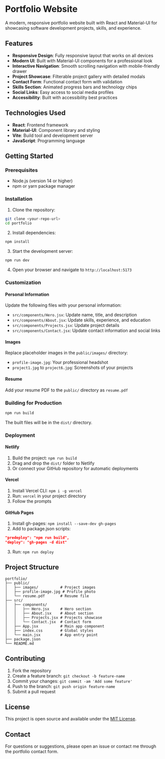 # Portfolio Website

A modern, responsive portfolio website built with React and Material-UI for showcasing software development projects, skills, and experience.

## Features

- **Responsive Design**: Fully responsive layout that works on all devices
- **Modern UI**: Built with Material-UI components for a professional look
- **Interactive Navigation**: Smooth scrolling navigation with mobile-friendly drawer
- **Project Showcase**: Filterable project gallery with detailed modals
- **Contact Form**: Functional contact form with validation
- **Skills Section**: Animated progress bars and technology chips
- **Social Links**: Easy access to social media profiles
- **Accessibility**: Built with accessibility best practices

## Technologies Used

- **React**: Frontend framework
- **Material-UI**: Component library and styling
- **Vite**: Build tool and development server
- **JavaScript**: Programming language

## Getting Started

### Prerequisites

- Node.js (version 14 or higher)
- npm or yarn package manager

### Installation

1. Clone the repository:

```bash
git clone <your-repo-url>
cd portfolio
```

2. Install dependencies:

```bash
npm install
```

3. Start the development server:

```bash
npm run dev
```

4. Open your browser and navigate to `http://localhost:5173`

### Customization

#### Personal Information

Update the following files with your personal information:

- `src/components/Hero.jsx`: Update name, title, and description
- `src/components/About.jsx`: Update skills, experience, and education
- `src/components/Projects.jsx`: Update project details
- `src/components/Contact.jsx`: Update contact information and social links

#### Images

Replace placeholder images in the `public/images/` directory:

- `profile-image.jpg`: Your professional headshot
- `project1.jpg` to `project6.jpg`: Screenshots of your projects

#### Resume

Add your resume PDF to the `public/` directory as `resume.pdf`

### Building for Production

```bash
npm run build
```

The built files will be in the `dist/` directory.

### Deployment

#### Netlify

1. Build the project: `npm run build`
2. Drag and drop the `dist/` folder to Netlify
3. Or connect your GitHub repository for automatic deployments

#### Vercel

1. Install Vercel CLI: `npm i -g vercel`
2. Run: `vercel` in your project directory
3. Follow the prompts

#### GitHub Pages

1. Install gh-pages: `npm install --save-dev gh-pages`
2. Add to package.json scripts:

```json
"predeploy": "npm run build",
"deploy": "gh-pages -d dist"
```

3. Run: `npm run deploy`

## Project Structure

```
portfolio/
├── public/
│   ├── images/          # Project images
│   ├── profile-image.jpg # Profile photo
│   └── resume.pdf       # Resume file
├── src/
│   ├── components/
│   │   ├── Hero.jsx     # Hero section
│   │   ├── About.jsx    # About section
│   │   ├── Projects.jsx # Projects showcase
│   │   └── Contact.jsx  # Contact form
│   ├── App.jsx          # Main app component
│   ├── index.css        # Global styles
│   └── main.jsx         # App entry point
├── package.json
└── README.md
```

## Contributing

1. Fork the repository
2. Create a feature branch: `git checkout -b feature-name`
3. Commit your changes: `git commit -am 'Add some feature'`
4. Push to the branch: `git push origin feature-name`
5. Submit a pull request

## License

This project is open source and available under the [MIT License](LICENSE).

## Contact

For questions or suggestions, please open an issue or contact me through the portfolio contact form.
